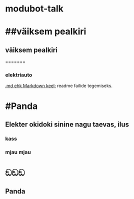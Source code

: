 # modubot-talk
##väiksem pealkiri
=======
## väiksem pealkiri
=======
### elektriauto

[.md ehk Markdown keel:](https://guides.github.com/features/mastering-markdown/)
readme failide tegemiseks.

#Panda
=======
## Elekter okidoki sinine nagu taevas, ilus
### kass
### mjau mjau
# ඞඞඞ

## Panda

